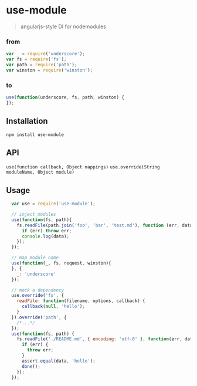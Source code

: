 use-module
==========

> angularjs-style DI for nodemodules

### from
```js
var _ = require('underscore');
var fs = require('fs');
var path = require('path');
var winston = require('winston');
```
### to
```js
use(function(underscore, fs, path, winston) {
});
```

Installation
------------

`npm install use-module`

API
---

`use(function callback, Object mappings)`
`use.override(String moduleName, Object module)`

Usage
-----

```js
  var use = require('use-module');

  // inject modules
  use(function(fs, path){
    fs.readFile(path.join('foo', 'bar', 'test.md'), function (err, data) {
      if (err) throw err;
      console.log(data);
    });
  });

  // map module name
  use(function(_, fs, request, winston){
  }, {
    _: 'underscore'
  });

  // mock a dependency
  use.override('fs', {
    readFile: function(filename, options, callback) {
      callback(null, 'hello');
    }
  }).override('path', {
    /*...*/
  });
  use(function(fs, path) {
    fs.readFile('./README.md', { encoding: 'utf-8' }, function(err, data) {
      if (err) {
        throw err;
      }
      assert.equal(data, 'hello');
      done();
    });
  });
```

